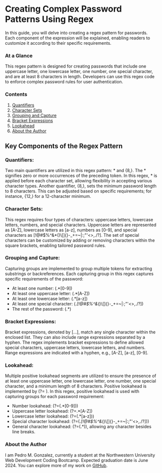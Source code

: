 # Creating Complex Password Patterns Using Regex
In this guide, you will delve into creating a regex pattern for passwords. Each component of the expression will be explained, enabling readers to customize it according to their specific requirements.

### At a Glance
This regex pattern is designed for creating passwords that include one uppercase letter, one lowercase letter, one number, one special character, and are at least 8 characters in length. Developers can use this regex code to enforce complex password rules for user authentication.

### Contents
1. [Quantifiers](#quantifiers)
2. [Character Sets](#character-sets)
3. [Grouping and Capture](#grouping-and-capture)
4. [Bracket Expressions](#bracket-expressions)
5. [Lookahead](#lookahead)
6. [About the Author](#about-the-author)

## Key Components of the Regex Pattern

### Quantifiers:
Two main quantifiers are utilized in this regex pattern: * and {8,}. The * signifies zero or more occurrences of the preceding token. In this regex, * is applied before each character set, allowing flexibility in accepting various character types. Another quantifier, {8,}, sets the minimum password length to 8 characters. This can be adjusted based on specific requirements; for instance, {12,} for a 12-character minimum.

### Character Sets:
This regex requires four types of characters: uppercase letters, lowercase letters, numbers, and special characters. Uppercase letters are represented as [A-Z], lowercase letters as [a-z], numbers as [0-9], and special characters as [\!@#$%^&*()\\[\]{}\-_+=~\|:;"'<>,./?]. The set of special characters can be customized by adding or removing characters within the square brackets, enabling tailored password rules.

### Grouping and Capture:
Capturing groups are implemented to group multiple tokens for extracting substrings or backreferences. Each capturing group in this regex captures specific requirements of the password:

* At least one number: (.*[0-9])
* At least one uppercase letter: (.*[A-Z])
* At least one lowercase letter: (.*[a-z])
* At least one special character: (.*[\!@#$%^&*()\\[\]{}\-_+=~\|:;"'<>,./?])
* The rest of the password: (.*)

### Bracket Expressions:
Bracket expressions, denoted by [...], match any single character within the enclosed list. They can also include range expressions separated by a hyphen. The regex implements bracket expressions to define allowed special characters, uppercase letters, lowercase letters, and numbers. Range expressions are indicated with a hyphen, e.g., [A-Z], [a-z], [0-9].

### Lookahead:
Multiple positive lookahead segments are utilized to ensure the presence of at least one uppercase letter, one lowercase letter, one number, one special character, and a minimum length of 8 characters. Positive lookahead is implemented by (?= ). In this regex, positive lookahead is used with capturing groups for each password requirement:

* Number lookahead: (?=(.*[0-9]))
* Uppercase letter lookahead: (?=.*[A-Z])
* Lowercase letter lookahead: (?=(.*[a-z]))
* Special character lookahead: (?=(.*[\!@#$%^&*()\\[\]{}\-_+=~\|:;"'<>,./?]))
* General character lookahead: (?=(.*)), allowing any character besides line breaks.

### About the Author
I am Pedro M. Gonzalez, currently a student at the Northwestern University Web Development Coding Bootcamp. Expected graduation date is June 2024. You can explore more of my work on [GitHub](https://github.com/orion888888).
